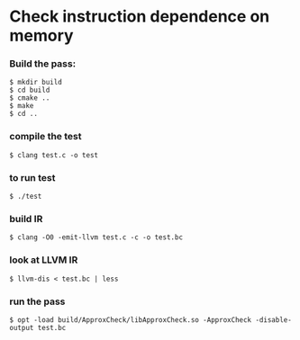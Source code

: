 # Check instruction dependence on memory


### Build the pass:

    $ mkdir build
    $ cd build
    $ cmake ..
    $ make
    $ cd ..

### compile the test
    $ clang test.c -o test

### to run test
    $ ./test

### build IR
    $ clang -O0 -emit-llvm test.c -c -o test.bc

### look at LLVM IR
    $ llvm-dis < test.bc | less

### run the pass
    $ opt -load build/ApproxCheck/libApproxCheck.so -ApproxCheck -disable-output test.bc
